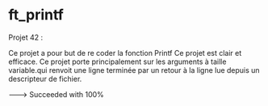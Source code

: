 # ft_printf
Projet 42 :

Ce projet a pour but de re coder la fonction Printf Ce projet est clair et efficace. 
Ce projet porte principalement sur les arguments à taille variable.qui renvoit une ligne terminée par un retour à la ligne lue depuis un descripteur de fichier.

---> Succeeded with 100%
